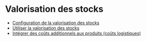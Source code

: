 # Valorisation des stocks

  * [Configuration de la valorisation des stocks](inventory_valuation/inventory_valuation_config)
  * [Utiliser la valorisation des stocks](inventory_valuation/using_inventory_valuation)
  * [Intégrer des coûts additionnels aux produits (coûts logistiques)](inventory_valuation/integrating_landed_costs)

